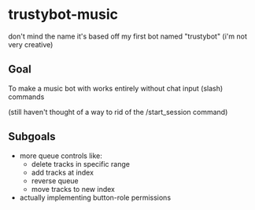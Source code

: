 # trustybot-music

don't mind the name it's based off my first bot named "trustybot"
(i'm not very creative)

## Goal
To make a music bot with works entirely without chat input (slash) commands

(still haven't thought of a way to rid of the /start_session command)

## Subgoals
- more queue controls like:
  - delete tracks in specific range
  - add tracks at index
  - reverse queue
  - move tracks to new index
- actually implementing button-role permissions
